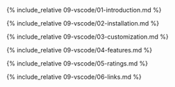 {% include_relative 09-vscode/01-introduction.md %}

{% include_relative 09-vscode/02-installation.md %}

{% include_relative 09-vscode/03-customization.md %}

{% include_relative 09-vscode/04-features.md %}

{% include_relative 09-vscode/05-ratings.md %}

{% include_relative 09-vscode/06-links.md %}
